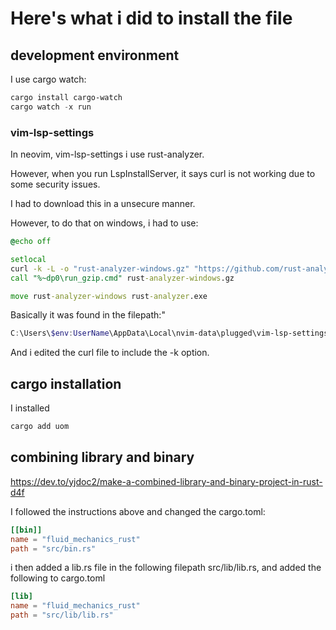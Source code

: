 # Here's what i did to install the file

## development environment

I use cargo watch:

```powershell
cargo install cargo-watch
cargo watch -x run
```

### vim-lsp-settings
In neovim, vim-lsp-settings i use rust-analyzer.

However, when you run LspInstallServer, it says curl is
not working due to some security issues.

I had to download this in a unsecure manner.

However, to do that on windows, i had to use:

```cmd
@echo off

setlocal
curl -k -L -o "rust-analyzer-windows.gz" "https://github.com/rust-analyzer/rust-analyzer/releases/latest/download/rust-analyzer-x86_64-pc-windows-msvc.gz"
call "%~dp0\run_gzip.cmd" rust-analyzer-windows.gz

move rust-analyzer-windows rust-analyzer.exe
```

Basically it was found in the filepath:"

```powershell
C:\Users\$env:UserName\AppData\Local\nvim-data\plugged\vim-lsp-settings\installer\install-rust-analyzer.cmd
```
And i edited the curl file to include the -k option.

## cargo installation

I installed

```powershell
cargo add uom
```

## combining library and binary

https://dev.to/yjdoc2/make-a-combined-library-and-binary-project-in-rust-d4f

I followed the instructions above and changed the cargo.toml:

```toml
[[bin]]
name = "fluid_mechanics_rust"
path = "src/bin.rs"
```
i then added a lib.rs file in the following filepath
src/lib/lib.rs,
and added the following to cargo.toml

```toml
[lib]
name = "fluid_mechanics_rust"
path = "src/lib/lib.rs"
```
